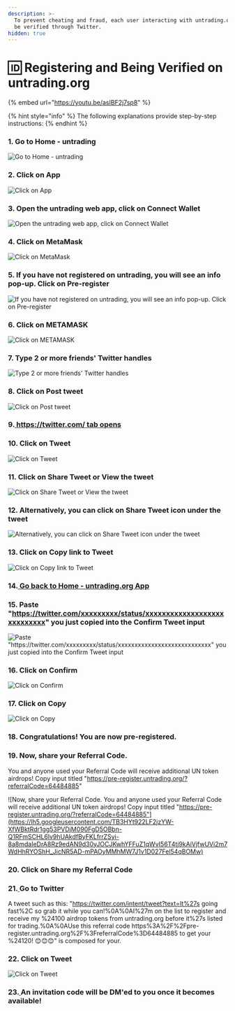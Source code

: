 ```yaml
---
description: >-
  To prevent cheating and fraud, each user interacting with untrading.org must
  be verified through Twitter.
hidden: true
---
```


# 🆔 Registering and Being Verified on untrading.org

{% embed url="https://youtu.be/asIBF2j7sp8" %}

{% hint style="info" %}
The following explanations provide step-by-step instructions:
{% endhint %}

### 1. Go to Home - untrading

![Go to Home - untrading](https://lh4.googleusercontent.com/gsVaSTP1yKdF5UoF-0H2JRI7gIQjIYTnOfqBfVR27XOxXP26jNax-bWpTvmlopcCJ2nv7sWqkWqdCM65w9hW55agzfoAOHs-v7bP4_jUknH5_o_HidPGcWzpTaNYJKjW6HRbGgWIOTfb5c8oa1qhW1nECrf7N0Vqa2SXCUWQvzL7UE8oU2OBftfVMUkeKw)

### 2. Click on App

![Click on App](https://lh3.googleusercontent.com/5MwSJn_9A_s9qc2rvPVPxSQO7a6Gtx1Zo7rLNs00RXjKVGyuFAoXlVErZw2kW2pZthWIUurIR_0cf5WN1ypiQWiE-zOGT2fMFUrcYBWT99ugzziJaGVclwpjyOOr6PWpVJTN66olKpLERFK_VHkCVnkpsGGflb3mxIL2lvgZcAY0-A4ejicU4y6yUzfimw)

### 3. Open the untrading web app, click on Connect Wallet

![Open the untrading web app, click on Connect Wallet](https://lh3.googleusercontent.com/09SXxAkLWimJYT0LH64qckqBjurVfyPj__NIhXrJLCOLAlvbHFpeSbSK9o6u_MOmHy58uKSBcG3KaWWVzQWegj00sPB63kX0vzX-6HGOt1qYF44OFdgN0hwMjnoAQ4Yni0rvIwOSW-z6mtmq33mLljvbkX0yW1LjC0U-Hc3GMg2Cn1wSgJ4OAL-yc5BRmQ)

### 4. Click on MetaMask

![Click on MetaMask](https://lh4.googleusercontent.com/LNdaHbl86F24vtQIrt1TFhQJXaHcfu-1FItDR-eVXbQ_iweIxySrxQ1S88tQ0ZLr_bu5PQS5m6m3_06vLLwt2LkU0W5LvlERskAvS-7YoNBWBefzOtW69hSTVvGa4-vNnOtuXP_xjchrbgFPYvW_mJxBVrObKfRVXUQWdDN3vvGp-zovhU00oHI3SlHEuA)

### 5. If you have not registered on untrading, you will see an info pop-up. Click on Pre-register

![If you have not registered on untrading, you will see an info pop-up. Click on Pre-register](https://lh6.googleusercontent.com/a32qMZ7kImdiDpu7jQ1uASdNQ2Tzntoy3Mcm5yypafVV4TZ7AYE6LDg1WNiu91-UnhoewJGx_JO423BoRRSX8iLbZIlcHXIitAaRZLzFIBpCAKgHNep2RFQfvvrxg5C3yxIlThtRSc4B9u-FLkoBlkqnNuYjp-jLV6ZLwtlg6WDDN7WBuLWkEpOW2F1zpQ)

### 6. Click on METAMASK

![Click on METAMASK](https://lh4.googleusercontent.com/IxMlzoLMyPPlBkiA-7SWP4LvkrRJNQ14rWc-13NP1ABS2-Mvqq6GLCe0FeX3khWu11Z5XBhc7HlhvZJt_f934EOTCRji6xCEaZ36YVmQNB0xDQwuOL54bI_EG2KdAW421CtVQRU57WL_IrWfVo4zHkNNM9vxfZTc6A5AeRFxcro639BLLkPvP-qCidR0aw)

### 7. Type 2 or more friends' Twitter handles

![Type 2 or more friends' Twitter handles](https://lh6.googleusercontent.com/2eI__cdV0GIcd8hE3BwwbNOn8BvEaVUtbMCaxVTkxuPlmyhZK3mJZGMI_DUx0c3BA4dC1CawSZTpF-lqfEORsLzvXDuFBzu_zzF_iKITeA4psidFNuJuxXrLj-cmO3cs2Znbp7gv36dPJuRROAW41uU8llMA2okjO727ZnbibLPyRClEY9pck5l5QwKpSA)

### 8. Click on Post tweet

![Click on Post tweet](https://lh3.googleusercontent.com/NaBt5veM3Eg4bbzbjLQo04tvumTPpdu071Nv9UGrPFnR4BWs0BNkHwdF8LigQ7AtU7gggQZRi2SLbgZFD8YQyor0qg5yVfnx2gHEZ2Hivv7HMI1jumli0BW6Fz-56gVBsRGs2CCFg23nhlW0JeAIzqLyTsFTPLroKWbv9KQ-KNPzXUM12iLyqrSpWJAgSw)

### 9.[ https://twitter.com/ tab opens](https://twitter.com/intent/tweet?text=0xd2468fa4f8e9200dc5b75f3e12a3f71b5ab05131%20was%20pre-registered%20at%20untrading.org%20by%20%40untradingOrg%20!%0A%0AIts%20Giftchains%20will%20continue%20to%20pay%20me%20long%20after%20I%27ve%20sold%20my%20NFTs.%20%F0%9F%98%8A%0A%0A%40iob_fi%20%40iob_llc%20)

### 10. Click on Tweet

![Click on Tweet](https://lh4.googleusercontent.com/agRzWF58YO5JlHrklVyp3ImnUCUt_2y1xPEI3BKkI37esIzuxcTJSnQxEq6JeVT1iFwivttAdU5Ggr-WFTX6JHaTl88UCcJQgqrIEL6BnE527yLu-KFUeelxfmIEV1HbMJJWJqEUSl-q5QKaY6QHaU_ER-NoHpd2eE-wHuH9lUPWRPtnYLYCj5LiBqE7kg)

### 11. Click on Share Tweet or View the tweet

![Click on Share Tweet or View the tweet](https://lh5.googleusercontent.com/Zb7cFk3rgxU2XzsSwSGj5xP49tdHiO7cG_RQyCKwwWzuvS2pcOyGCo-qvi3uaPN762tQzDrPItoemtHDqfBmXRotsP9WMu5jnyIVDDo3fha6-KcNXuCciohKQUMp5JLLA5zLZO0McsFYK4qzhahmmrKvs3sNXtgX2W7Sh8q5ErpQ1HxMe_Hw5uU52BjBrA)

### 12. Alternatively, you can click on Share Tweet icon under the tweet

![Alternatively, you can click on Share Tweet icon under the tweet](https://lh6.googleusercontent.com/Wv0r56T3xr7FN3avo4tQNWkxcedpw1yrL8kwvXnYxcPjIpJGDvfeSU9n1HuuWCHfOUZ7cxREidn25veVuT2JKMEZbkKXl50Mxx-aJFG0G5cJu362u5O6OzR_7vqPGNEDnuAag0k-TXU33tHRsEMdrZ37QEZGh0ymVrNmAZcTXgGL25q1Dvg7AtYdOxVC0w)

### 13. Click on Copy link to Tweet

![Click on Copy link to Tweet](https://lh4.googleusercontent.com/_vDhesv9ROBhgi7ObJihXO7x-M0C3DlHJ7ZEnqG9rJc5jpdqJO4XfBEVwkzjv-MMYCXx4t4NukjcjGlrAuA_xg8eMmgIWacFZCgAajwYVMyFZnIfdEFWcxQAnOwGNJwXL01zvJnHWTltbGu2HMg6QxB_R45V9bV2Kcm9Ts2cZDv2E3c4hMYsdIBywzYfEw)

### 14.[ Go back to Home - untrading.org App](https://pre-register.untrading.org/)

### 15. Paste "https://twitter.com/xxxxxxxxx/status/xxxxxxxxxxxxxxxxxxxxxxxxxxxx" you just copied into the Confirm Tweet input

![Paste "https://twitter.com/xxxxxxxxx/status/xxxxxxxxxxxxxxxxxxxxxxxxxxxx" you just copied into the Confirm Tweet input](https://lh5.googleusercontent.com/hE7qkP7YPXyqwWh3ulgQdMPaGStO5wqtPJgxRZVi6m5ezXBlrU3KHT2aG_r1-H4wQxsUXD_W62V-PvyOR4Nm4xy0wk67tzgo7BdD8hkl3BYsiEO0CQWsRKvbYuo-fakFyFl9z24-JpfyLH6Je9B6PcJSBtyfe8hIsMQBPWC8RkK3MJahyVVgW7abJE_7Xg)

### 16. Click on Confirm

![Click on Confirm](https://lh3.googleusercontent.com/VG3H0rZrKWnpPQQ--mO7o1ABGYmNcMLh0CtSr7S14f1pPJ57R2de9oz3UPWmq79cGqSc5oE_4Ccm0lmUlQPlKoVRkISrqr6l4iSBc0uI23DAFAy1dS7dO0q4E_NJsvnP7SXz8e1m1zw9BADaTCWVUHQaUgYEbcD_YyXQXpEjyFhCyg-GI1v0CHlgMrmePw)

### 17. Click on Copy

![Click on Copy](https://lh6.googleusercontent.com/Fj4YXVugTEBsgeRUjubOMSXlUCMukzFPApD5rcy-vd7zE-OOoVDuergoDsV7qeLEt2uT9sLH6hujsLXbi1T86DmUGji9DqA6Sp9bAyuxseVd2yKhILmm78dVIM826YxNdMdYFn8dBfOAW-hqII7AYldAtTmYHCYXbsgRjjhkyhMSPzDhOyTdukCaG8hgbg)

### 18. Congratulations! You are now pre-registered.

### 19. Now, share your Referral Code.&#x20;

You and anyone used your Referral Code will receive additional UN token airdrops! Copy input titled "https://pre-register.untrading.org/?referralCode=64484885"

![Now, share your Referral Code. You and anyone used your Referral Code will receive additional UN token airdrops! Copy input titled "https://pre-register.untrading.org/?referralCode=64484885"](https://lh5.googleusercontent.com/TB3HYt922LF2jzYW-XfWBktRdr1gg53PVDjM090FgD5OBbn-Q1RFmSCHL6lv9hUAkdfByFKLfrrZSyi-8a8mdaIeDrA8Rz9edAN9d30yJOCJKwhYFFuZ1qWvI56T4tj9kAiVjfwUVi2m7WdHhRYOShH_JicNR5AD-mPAOyMMhMW7J1v1D027Fel54qBOMw)

### 20. Click on Share my Referral Code

### 21.[ ](https://twitter.com/intent/tweet?text=It%27s%20going%20fast%2C%20so%20grab%20it%20while%20you%20can!%0A%0AI%27m%20on%20the%20list%20to%20register%20and%20receive%20my%20%24100%20airdrop%20tokens%20from%20untrading.org%20before%20it%27s%20listed%20for%20trading.%0A%0AUse%20this%20referral%20code%20https%3A%2F%2Fpre-register.untrading.org%2F%3FreferralCode%3D64484885%20to%20get%20your%20%24120!%20%F0%9F%98%8A%F0%9F%98%8A%F0%9F%98%8A)Go to Twitter

A tweet such as this: "https://twitter.com/intent/tweet?text=It%27s going fast%2C so grab it while you can!%0A%0AI%27m on the list to register and receive my %24100 airdrop tokens from untrading.org before it%27s listed for trading.%0A%0AUse this referral code https%3A%2F%2Fpre-register.untrading.org%2F%3FreferralCode%3D64484885 to get your %24120! 😊😊😊" is composed for your.&#x20;

### 22. Click on Tweet

![Click on Tweet](https://lh5.googleusercontent.com/UashCLmV3cuNS1_3HAzGUtBEqzrUQe1Kt4xEXGcL3w2tqPvTIBxB0C6Wn40S5a1IfGy9Vl61b_KyMa2MJ2ts8QFVpnaEf8vprMtBVx3f1_J89_TFAH8FKJZ2gt5sFUTaBb3D4_-VoDR2l79X3nMfdH_7AxANqPWhSvZajh0zxqkLKU99E8Kbd6gVqLcvPw)

### 23.[ ](https://pre-register.untrading.org/)An invitation code will be DM'ed to you once it becomes available!
